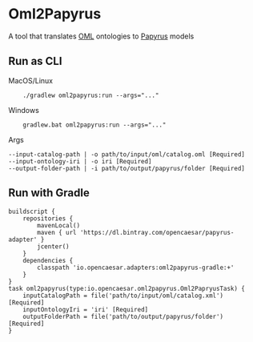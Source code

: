 # Oml2Papyrus

A tool that translates [OML](https://opencaesar.github.io/oml-spec) ontologies to [Papyrus](https://www.eclipse.org/papyrus/) models

## Run as CLI

MacOS/Linux
```
    ./gradlew oml2papyrus:run --args="..."
```
Windows
```
    gradlew.bat oml2papyrus:run --args="..."
```
Args
```
--input-catalog-path | -o path/to/input/oml/catalog.oml [Required]
--input-ontology-iri | -o iri [Required]
--output-folder-path | -i path/to/output/papyrus/folder [Required]
```

## Run with Gradle
```
buildscript {
	repositories {
		mavenLocal()
		maven { url 'https://dl.bintray.com/opencaesar/papyrus-adapter' }
		jcenter()
	}
	dependencies {
		classpath 'io.opencaesar.adapters:oml2papyrus-gradle:+'
	}
}
task oml2papyrus(type:io.opencaesar.oml2papyrus.Oml2PapryusTask) {
	inputCatalogPath = file('path/to/input/oml/catalog.xml') [Required]
	inputOntologyIri = 'iri' [Required]
	outputFolderPath = file('path/to/output/papyrus/folder') [Required]
}               
```